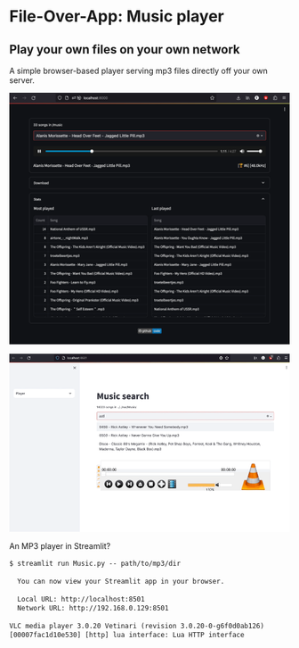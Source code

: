 # File-Over-App: Music player

## Play your own files on your own network

A simple browser-based player serving mp3 files directly off your own server.

![](screen1.png)

![](player.gif)

An MP3 player in Streamlit?

```
$ streamlit run Music.py -- path/to/mp3/dir

  You can now view your Streamlit app in your browser.

  Local URL: http://localhost:8501
  Network URL: http://192.168.0.129:8501

VLC media player 3.0.20 Vetinari (revision 3.0.20-0-g6f0d0ab126)
[00007fac1d10e530] [http] lua interface: Lua HTTP interface
```
